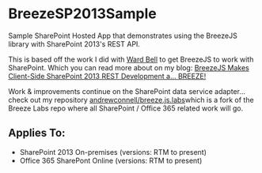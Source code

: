 BreezeSP2013Sample
==================

Sample SharePoint Hosted App that demonstrates using the BreezeJS library with SharePoint 2013's REST API.

This is based off the work I did with [Ward Bell](http://www.twitter.com/wardbell) to get BreezeJS to work with SharePoint. Which you can read more about on my blog: [BreezeJS Makes Client-Side SharePoint 2013 REST Development a... BREEZE!](http://www.andrewconnell.com/blog/breezejs-makes-client-side-sharepoint-2013-rest-development-a-breeze) 

Work & improvements continue on the SharePoint data service adapter... check out my repository [andrewconnell/breeze.js.labs](/andrewconnell/breeze.js.labs)which is a fork of the Breeze Labs repo where all SharePoint / Office 365 related work will go.

Applies To:
-----------
- SharePoint 2013 On-premises (versions: RTM to present)
- Office 365 SharePont Online (versions: RTM to present)